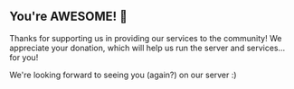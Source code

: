 ## You're AWESOME! 🥳

Thanks for supporting us in providing our services to the community!
We appreciate your donation, which will help us run the server and services... for you!

We're looking forward to seeing you (again?) on our server :)

